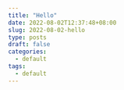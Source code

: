 ```yaml
---
title: "Hello"
date: 2022-08-02T12:37:48+08:00
slug: 2022-08-02-hello
type: posts
draft: false
categories:
  - default
tags:
  - default
---
```

